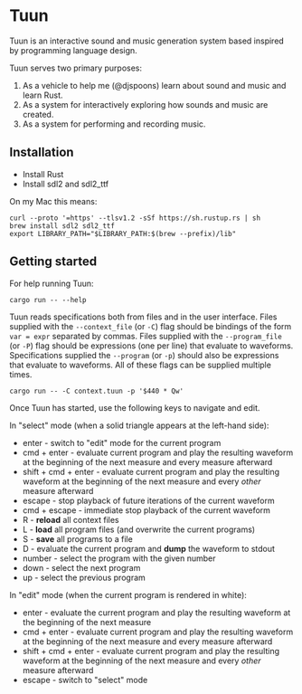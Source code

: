 # Tuun

Tuun is an interactive sound and music generation system based inspired by programming language design.

Tuun serves two primary purposes:

 1. As a vehicle to help me (@djspoons) learn about sound and music and learn Rust.
 2. As a system for interactively exploring how sounds and music are created.
 3. As a system for performing and recording music.

## Installation

 * Install Rust
 * Install sdl2 and sdl2_ttf

On my Mac this means:

```
curl --proto '=https' --tlsv1.2 -sSf https://sh.rustup.rs | sh
brew install sdl2 sdl2_ttf
export LIBRARY_PATH="$LIBRARY_PATH:$(brew --prefix)/lib"
```

## Getting started

For help running Tuun:
```
cargo run -- --help
```

Tuun reads specifications both from files and in the user interface. Files supplied with the `--context_file` (or `-C`) flag should be bindings of the form `var = expr` separated by commas. Files supplied with the `--program_file` (or `-P`) flag should be expressions (one per line) that evaluate to waveforms. Specifications supplied the `--program` (or `-p`) should also be expressions that evaluate to waveforms. All of these flags can be supplied multiple times. 

```
cargo run -- -C context.tuun -p '$440 * Qw'
```

Once Tuun has started, use the following keys to navigate and edit.

In "select" mode (when a solid triangle appears at the left-hand side):
* enter - switch to "edit" mode for the current program
* cmd + enter - evaluate current program and play the resulting waveform at the beginning of the next measure and every measure afterward
* shift + cmd + enter - evaluate current program and play the resulting waveform at the beginning of the next measure and every _other_ measure afterward
* escape - stop playback of future iterations of the current waveform
* cmd + escape - immediate stop playback of the current waveform
* R - **reload** all context files
* L - **load** all program files (and overwrite the current programs)
* S - **save** all programs to a file
* D - evaluate the current program and **dump** the waveform to stdout
* number - select the program with the given number
* down - select the next program
* up - select the previous program

In "edit" mode (when the current program is rendered in white):
* enter - evaluate the current program and play the resulting waveform at the beginning of the next measure
* cmd + enter - evaluate current program and play the resulting waveform at the beginning of the next measure and every measure afterward
* shift + cmd + enter - evaluate current program and play the resulting waveform at the beginning of the next measure and every _other_ measure afterward
* escape - switch to "select" mode